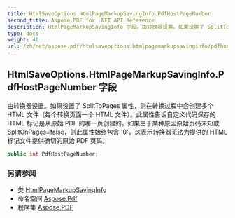 ```yaml
---
title: HtmlSaveOptions.HtmlPageMarkupSavingInfo.PdfHostPageNumber
second_title: Aspose.PDF for .NET API Reference
description: HtmlPageMarkupSavingInfo 字段。由转换器设置。如果设置了 SplitToPages 属性，则在转换过程中会创建多个 HTML 文件（每个转换页面一个 HTML 文件）。此属性告诉自定义代码保存的 HTML 标记是从原始 PDF 的哪一页创建的。如果由于某种原因原始页码未知或 SplitOnPages=false，则此属性始终包含 '0'，这表示转换器无法为提供的 HTML 标记文件提供确切的原始 PDF 页码。
type: docs
weight: 40
url: /zh/net/aspose.pdf/htmlsaveoptions.htmlpagemarkupsavinginfo/pdfhostpagenumber/
---
```

## HtmlSaveOptions.HtmlPageMarkupSavingInfo.PdfHostPageNumber 字段

由转换器设置。如果设置了 SplitToPages 属性，则在转换过程中会创建多个 HTML 文件（每个转换页面一个 HTML 文件）。此属性告诉自定义代码保存的 HTML 标记是从原始 PDF 的哪一页创建的。如果由于某种原因原始页码未知或 SplitOnPages=false，则此属性始终包含 '0'，这表示转换器无法为提供的 HTML 标记文件提供确切的原始 PDF 页码。

```csharp
public int PdfHostPageNumber;
```

### 另请参阅

* 类 [HtmlPageMarkupSavingInfo](../)
* 命名空间 [Aspose.Pdf](../../../aspose.pdf/)
* 程序集 [Aspose.PDF](../../../)